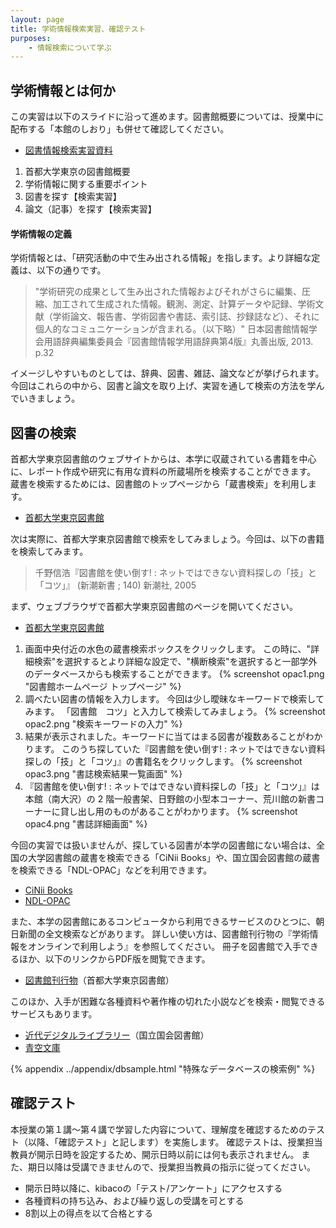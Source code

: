 ```yaml
---
layout: page
title: 学術情報検索実習、確認テスト
purposes:
    - 情報検索について学ぶ
---
```



学術情報とは何か
--------------------
この実習は以下のスライドに沿って進めます。図書館概要については、授業中に配布する「本館のしおり」も併せて確認してください。

  - [図書情報検索実習資料](pc_libraly_2019.pdf)

  1. 首都大学東京の図書館概要
  2. 学術情報に関する重要ポイント
  3. 図書を探す【検索実習】
  4. 論文（記事）を探す【検索実習】

#### 学術情報の定義

学術情報とは、「研究活動の中で生み出される情報」を指します。より詳細な定義は、以下の通りです。

> "学術研究の成果として生み出された情報およびそれがさらに編集、圧縮、加工されて生成された情報。観測、測定、計算データや記録、学術文献（学術論文、報告書、学術図書や書誌、索引誌、抄録誌など）、それに個人的なコミュニケーションが含まれる。（以下略）"
> 日本図書館情報学会用語辞典編集委員会『図書館情報学用語辞典第4版』丸善出版, 2013. p.32

イメージしやすいものとしては、辞典、図書、雑誌、論文などが挙げられます。
今回はこれらの中から、図書と論文を取り上げ、実習を通して検索の方法を学んでいきましょう。


図書の検索
--------------------

首都大学東京図書館のウェブサイトからは、本学に収蔵されている書籍を中心に、レポート作成や研究に有用な資料の所蔵場所を検索することができます。
蔵書を検索するためには、図書館のトップページから「蔵書検索」を利用します。

  - [首都大学東京図書館](http://www.lib.tmu.ac.jp/)

次は実際に、首都大学東京図書館で検索をしてみましょう。今回は、以下の書籍を検索してみます。

> 千野信浩『図書館を使い倒す! : ネットではできない資料探しの「技」と「コツ」』 (新潮新書 ; 140) 新潮社, 2005

まず、ウェブブラウザで首都大学東京図書館のページを開いてください。

-   [首都大学東京図書館](http://www.lib.tmu.ac.jp/)

  1. 画面中央付近の水色の蔵書検索ボックスをクリックします。
    この時に、"詳細検索"を選択するとより詳細な設定で、"横断検索"を選択すると一部学外のデータベースからも検索することができます。
    {% screenshot opac1.png "図書館ホームページ トップページ" %}
  2. 調べたい図書の情報を入力します。
    今回は少し曖昧なキーワードで検索してみます。
    「図書館　コツ」と入力して検索してみましょう。
    {% screenshot opac2.png "検索キーワードの入力" %}
  3. 結果が表示されました。キーワードに当てはまる図書が複数あることがわかります。
    このうち探していた『図書館を使い倒す! : ネットではできない資料探しの「技」と「コツ」』の書籍名をクリックします。
    {% screenshot opac3.png "書誌検索結果一覧画面" %}
  4. 『図書館を使い倒す! : ネットではできない資料探しの「技」と「コツ」』は本館（南大沢）の 2 階一般書架、日野館の小型本コーナー、荒川館の新書コーナーに貸し出し用のものがあることがわかります。
    {% screenshot opac4.png "書誌詳細画面" %}

今回の実習では扱いませんが、探している図書が本学の図書館にない場合は、全国の大学図書館の蔵書を検索できる「CiNii Books」や、国立国会図書館の蔵書を検索できる「NDL-OPAC」などを利用できます。

  - [CiNii Books](http://ci.nii.ac.jp/books/)
  - [NDL-OPAC](http://opac.ndl.go.jp/)

また、本学の図書館にあるコンピュータから利用できるサービスのひとつに、朝日新聞の全文検索などがあります。
詳しい使い方は、図書館刊行物の『学術情報をオンラインで利用しよう』を参照してください。
冊子を図書館で入手できるほか、以下のリンクからPDF版を閲覧できます。

  - [図書館刊行物](http://www.lib.tmu.ac.jp/publication.html)（首都大学東京図書館）

このほか、入手が困難な各種資料や著作権の切れた小説などを検索・閲覧できるサービスもあります。

  - [近代デジタルライブラリー](http://kindai.ndl.go.jp/)（国立国会図書館）
  - [青空文庫](http://www.aozora.gr.jp/)

{% appendix ../appendix/dbsample.html "特殊なデータベースの検索例" %}


確認テスト
--------------------

本授業の第１講～第４講で学習した内容について、理解度を確認するためのテスト（以降、「確認テスト」と記します）を実施します。
確認テストは、授業担当教員が開示日時を設定するため、開示日時以前には何も表示されません。
また、期日以降は受講できませんので、授業担当教員の指示に従ってください。

  - 開示日時以降に、kibacoの「テスト/アンケート」にアクセスする
  - 各種資料の持ち込み、および繰り返しの受講を可とする
  - 8割以上の得点を以て合格とする
